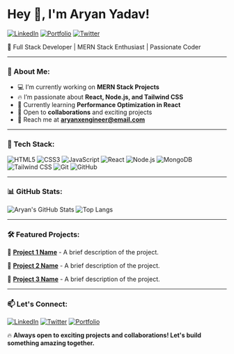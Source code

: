 # Hey 👋, I'm Aryan Yadav!

[![LinkedIn](https://img.shields.io/badge/LinkedIn-Connect-blue?style=flat-square&logo=linkedin)](https://www.linkedin.com/in/your-profile)
[![Portfolio](https://img.shields.io/badge/Portfolio-Visit-green?style=flat-square&logo=react)](https://your-portfolio.com)
[![Twitter](https://img.shields.io/badge/Twitter-Follow-blue?style=flat-square&logo=twitter)](https://twitter.com/your-handle)

🚀 Full Stack Developer | MERN Stack Enthusiast | Passionate Coder

---

### 🧐 About Me:

- 💻 I’m currently working on **MERN Stack Projects**
- 🔥 I’m passionate about **React, Node.js, and Tailwind CSS**
- 🎯 Currently learning **Performance Optimization in React**
- 🤝 Open to **collaborations** and exciting projects
- 📩 Reach me at **aryanxengineer@email.com**

---

### 🚀 Tech Stack:

![HTML5](https://img.shields.io/badge/HTML5-%23E34F26.svg?style=flat&logo=html5&logoColor=white)
![CSS3](https://img.shields.io/badge/CSS3-%231572B6.svg?style=flat&logo=css3&logoColor=white)
![JavaScript](https://img.shields.io/badge/JavaScript-%23F7DF1E.svg?style=flat&logo=javascript&logoColor=black)
![React](https://img.shields.io/badge/React-%2361DAFB.svg?style=flat&logo=react&logoColor=black)
![Node.js](https://img.shields.io/badge/Node.js-%23339933.svg?style=flat&logo=node.js&logoColor=white)
![MongoDB](https://img.shields.io/badge/MongoDB-%2347A248.svg?style=flat&logo=mongodb&logoColor=white)
![Tailwind CSS](https://img.shields.io/badge/TailwindCSS-%2306B6D4.svg?style=flat&logo=tailwind-css&logoColor=white)
![Git](https://img.shields.io/badge/Git-%23F05032.svg?style=flat&logo=git&logoColor=white)
![GitHub](https://img.shields.io/badge/GitHub-%23181717.svg?style=flat&logo=github&logoColor=white)

---

### 📊 GitHub Stats:

![Aryan's GitHub Stats](https://github-readme-stats.vercel.app/api?username=merndeveloperaryan&show_icons=true&theme=tokyonight)
![Top Langs](https://github-readme-stats.vercel.app/api/top-langs/?username=merndeveloperaryan&layout=compact&theme=tokyonight)

---

### 🛠 Featured Projects:

🚀 [**Project 1 Name**](https://github.com/your-project-link) - A brief description of the project.

🚀 [**Project 2 Name**](https://github.com/your-project-link) - A brief description of the project.

🚀 [**Project 3 Name**](https://github.com/your-project-link) - A brief description of the project.

---

### 📫 Let's Connect:
[![LinkedIn](https://img.shields.io/badge/LinkedIn-Connect-blue?style=flat-square&logo=linkedin)](https://www.linkedin.com/in/your-profile)
[![Twitter](https://img.shields.io/badge/Twitter-Follow-blue?style=flat-square&logo=twitter)](https://twitter.com/your-handle)
[![Portfolio](https://img.shields.io/badge/Portfolio-Visit-green?style=flat-square&logo=react)](https://your-portfolio.com)

🔥 **Always open to exciting projects and collaborations! Let's build something amazing together.**
